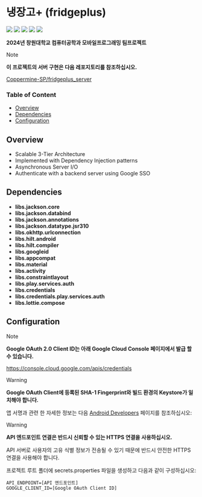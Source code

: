 # 냉장고+ (fridgeplus)
<img src="https://img.shields.io/badge/Android-34A853?style=for-the-badge&logo=android&logoColor=white"> <img src="https://img.shields.io/badge/Java-ED8106?style=for-the-badge&logo=openjdk&logoColor=white"> <img src="https://img.shields.io/badge/ASP.NET-512BD4?style=for-the-badge&logo=blazor&logoColor=white"> <img src="https://img.shields.io/badge/MySQL-4479A1?style=for-the-badge&logo=mysql&logoColor=white"> <img src="https://img.shields.io/badge/Docker-2496ED?style=for-the-badge&logo=Docker&logoColor=white"> 

**2024년 창원대학교 컴퓨터공학과 모바일프로그래밍 팀프로젝트**

> [!NOTE]
> **이 프로젝트의 서버 구현은 다음 레포지토리를 참조하십시오.**
> 
> [Coppermine-SP/fridgeplus_server](https://github.com/Coppermine-SP/fridgeplus_server)

### Table of Content
  - [Overview](#overview)
  - [Dependencies](#dependencies)
  - [Configuration](#configuration)
    
## Overview
- Scalable 3-Tier Architecture
- Implemented with Dependency Injection patterns
- Asynchronous Server I/O
- Authenticate with a backend server using Google SSO

## Dependencies
- **libs.jackson.core**
- **libs.jackson.databind**
- **libs.jackson.annotations**
- **libs.jackson.datatype.jsr310**
- **libs.okhttp.urlconnection**
- **libs.hilt.android**
- **libs.hilt.compiler**
- **libs.googleid**
- **libs.appcompat**
- **libs.material**
- **libs.activity**
- **libs.constraintlayout**
- **libs.play.services.auth**
- **libs.credentials**
- **libs.credentials.play.services.auth**
- **libs.lottie.compose**

## Configuration
> [!NOTE]
> **Google OAuth 2.0 Client ID는 아래 Google Cloud Console 페이지에서 발급 할 수 있습니다.**
> 
> https://console.cloud.google.com/apis/credentials

> [!WARNING]
> **Google OAuth Client에 등록된 SHA-1 Fingerprint와 빌드 환경의 Keystore가 일치해야 합니다.**
>
> 앱 서명과 관련 한 자세한 정보는 다음 [Android Developers](https://developer.android.com/studio/publish/app-signing?hl=en) 페이지를 참조하십시오:

> [!WARNING]
> **API 엔드포인트 연결은 반드시 신뢰할 수 있는 HTTPS 연결을 사용하십시오.**
>
> API 서버로 사용자의 고유 식별 정보가 전송될 수 있기 때문에 반드시 안전한 HTTPS 연결을 사용해야 합니다.

프로젝트 루트 폴더에 secrets.properties 파일을 생성하고 다음과 같이 구성하십시오:
```properties
API_ENDPOINT=[API 엔드포인트]
GOOGLE_CLIENT_ID=[Google OAuth Client ID]
```
